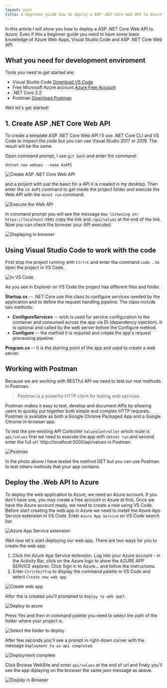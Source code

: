 ```yaml
---
layout: post
title: A beginner guide how to deploy a ASP .NET Core Web API to Azure
---
```


In this article I will show you how to deploy a ASP .NET Core Web API to Azure. Even if this a beginner guide you need to have some basic knowledge of Azure Web Apps, Visual Studio Code and ASP .NET Core Web API. 

## What you need for development enviroment

Tools you need to get started are:
- Visual Studio Code [Download VS Code](https://code.visualstudio.com/Download)
- Free Microsoft Azure account [Azure Free Account](https://azure.microsoft.com/en-us/free/)
- .NET Core 2.2
- Postman [Download Postman](https://www.getpostman.com/downloads/)

Well let's get started!

## 1. Create ASP .NET Core Web API

To create a template ASP .NET Core Web API I'll use .NET Core CLI and VS Code to inspect the code but you can use Visual Studio 2017 or 2019. The result will be the same.

Open command prompt, I use `git bash` and enter the command:
```
dotnet new webapi --name AzAPI
```

![Create ASP .NET Core Web API](/images/Fourth_Post/1.PNG)

and a project with just the basic for a API it is created in my desktop.
Then enter the `cd AzPI` command to get inside the project folder and execute the Web API with the `donet run` command. 

![Execute the Web API](/images/Fourth_Post/2.PNG)

In command prompt you will see the message `Now listening on: https://localhost:5001` copy the link and `/api/values` at the end of the link. Now you can check the browser your API executed.

![Displaying in browser](/images/Fourth_Post/3.PNG)

## Using Visual Studio Code to work with the code

First stop the project running with `Ctrl+C` and enter the command `code .` to open the project in VS Code. 

![In VS Code](/images/Fourth_Post/4.PNG)

As you see in Explorer on VS Code the project has different files and folder. 

**Startup.cs** -- .NET Core use this class to configure services needed by the application and to define the request handling pipeline. The class include two methods:

- **ConfigureServices** -- wich is used for service configuration to the container and consumed across the app via DI (dependency injection). It is optional and called by the web server before the Configure method.
- **Configure** -- the method it is required and create the app's request processing pipeline.

**Program.cs** -- It is the starting point of the app and used to create a web server.

## Working with Postman

Because we are working with RESTful API we need to test our rest methods in Postman.

>Postman is a powerful HTTP client for testing web services.

Postman makes it easy to test, develop and document APIs by allowing users to quickly put together both simple and complex HTTP requests. Postman is available as both a Google Chrome Packaged App and a Google Chrome in-browser app. 

To test the pre-existing API Controller `ValuesController` which route is `api/values` first we need to execute the app with `dotnet run` and second enter the full url `http://localhost:5000/api/values in Postman.

![Postman](/images/Fourth_Post/5.PNG)

In the photo above I have tested the method GET but you can use Postman to test others methods that your app contains.

## Deploy the .Web API to Azure

To deploy the web application to Azure, we need an Azure account. If you don’t have one, you may create a free account in Azure at first.
Once we have the Azure account ready, we need to create a new using VS Code.
Before start creating the web app in Azure we need to install the Azure App Service extension in VS Code.
Enter `Azure App Service` on VS Code search bar.

![Azure App Service extension](/images/Fourth_Post/6.PNG)

Well now let's start deploying our web app. There are two ways for you to create the web app.
1. Click the Azure App Service extension. Log into your Azure account - in the Activity Bar, click on the Azure logo to show the AZURE APP SERVICE explorer. Click Sign in to Azure... and follow the instructions. 
2. Enter `Ctrl+Shift+p` to display the command palette in VS Code and select `Create new web app` 

![Create web app](/images/Fourth_Post/7.PNG)

After the is created you'll prompted to `Deploy to web app?`. 

![Deploy to azure](/images/Fourth_Post/8.PNG)

Press Yes and then in command palette you need to select the path of the folder where your project is.

![Select the folder to deploy](/images/Fourth_Post/9.PNG)

After few seconds you'll see a prompt in right-down corner with the message `Deployment to az-api completed`.

![Deployment complete](/images/Fourth_Post/10.PNG)

Click Browse WebSite and enter `api/values` at the end of url and finaly you'll see the app diplaying on the browser the same json message as above.

![Display in Browser](/images/Fourth_Post/11.PNG)
